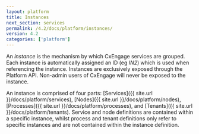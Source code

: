 ```yaml
---
layout: platform
title: Instances
next_section: services
permalink: /4.2/docs/platform/instances/
version: 4.2
categories: ['platform']
---
```


An *instance* is the mechanism by which CxEngage services are grouped.
Each instance is automatically assigned an ID (eg *IN2*) which is used when
referencing the instance. Instances are exclusively exposed through the Platform API.
Non-admin users of CxEngage will never be exposed to the instance.

An instance is comprised of four parts: [Services]({{ site.url }}/docs/platform/services), [Nodes]({{ site.url }}/docs/platform/nodes), [Processes]({{ site.url }}/docs/platform/processes), and [Tenants]({{ site.url }}/docs/platform/tenants).
Service and node definitions are contained within a specific instance, whilst process
and tenant definitions only refer to specific instances and are not contained within the instance definition.
